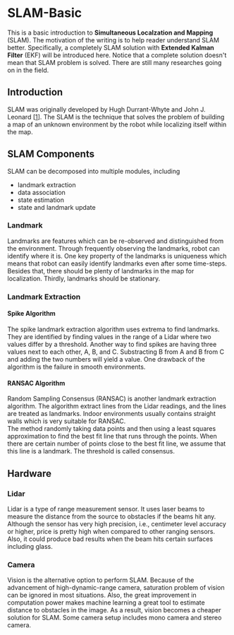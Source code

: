 # SLAM-Basic
This is a basic introduction to <b>Simultaneous Localzation and Mapping</b> (SLAM). The motivation of the writing is to help reader understand SLAM better. Specifically, a completely SLAM solution with <b>Extended Kalman Filter</b> (EKF) will be introduced here. Notice that a complete solution doesn't mean that SLAM problem is solved. There are still many researches going on in the field.

## Introduction
SLAM was originally developed by Hugh Durrant-Whyte and John J. Leonard [[1](https://ieeexplore.ieee.org/document/88147)]. The SLAM is the technique that solves the problem of building a map of an unknown environment by the robot while localizing itself within the map.

## SLAM Components
SLAM can be decomposed into multiple modules, including
* landmark extraction
* data association
* state estimation
* state and landmark update
### Landmark
Landmarks are features which can be re-observed and distinguished from the environment. Through frequently observing the landmarks, robot can identify where it is. One key property of the landmarks is uniqueness which means that robot can easily identify landmarks even after some time-steps. Besides that, there should be plenty of landmarks in the map for localization. Thirdly, landmarks should be stationary.
### Landmark Extraction
#### Spike Algorithm
The spike landmark extraction algorithm uses extrema to find landmarks. They are identified by finding values in the range of a Lidar where two values differ by a threshold. Another way to find spikes are having three values next to each other, A, B, and C. Substracting B from A and B from C and adding the two numbers will yield a value. One drawback of the algorithm is the failure in smooth environments.
#### RANSAC Algorithm
Random Sampling Consensus (RANSAC) is another landmark extraction algorithm. The algorithm extract lines from the Lidar readings, and the lines are treated as landmarks. Indoor environments usually contains straight walls which is very suitable for RANSAC.\
The method randomly taking data points and then using a least squares approximation to find the best fit line that runs through the points. When there are certain number of points close to the best fit line, we assume that this line is a landmark. The threshold is called consensus.

## Hardware
### Lidar
Lidar is a type of range measurement sensor. It uses laser beams to measure the distance from the source to obstacles if the beams hit any. Although the sensor has very high precision, i.e., centimeter level accuracy or higher, price is pretty high when compared to other ranging sensors. Also, it could produce bad results when the beam hits certain surfaces including glass.

### Camera
Vision is the alternative option to perform SLAM. Because of the advancement of high-dynamic-range camera, saturation problem of vision can be ignored in most situations. Also, the great improvement in computation power makes machine learning a great tool to estimate distance to obstacles in the image. As a result, vision becomes a cheaper solution for SLAM. Some camera setup includes mono camera and stereo camera.
